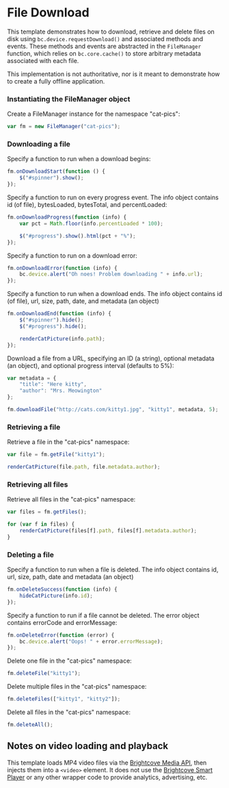 # File Download

This template demonstrates how to download, retrieve and delete files on disk 
using `bc.device.requestDownload()` and associated methods and events. These 
methods and events are abstracted in the `FileManager` function, which relies
on `bc.core.cache()` to store arbitrary metadata associated with each file.

This implementation is not authoritative, nor is it meant to demonstrate how
to create a fully offline application.

### Instantiating the FileManager object

Create a FileManager instance for the namespace "cat-pics":

``` javascript
var fm = new FileManager("cat-pics");
```

### Downloading a file

Specify a function to run when a download begins:

``` javascript
fm.onDownloadStart(function () {
    $("#spinner").show();
});
```

Specify a function to run on every progress event. The info object contains 
id (of file), bytesLoaded, bytesTotal, and percentLoaded:

``` javascript
fm.onDownloadProgress(function (info) {
    var pct = Math.floor(info.percentLoaded * 100);

    $("#progress").show().html(pct + "%");
});
```

Specify a function to run on a download error:

``` javascript
fm.onDownloadError(function (info) {
    bc.device.alert("Oh noes! Problem downloading " + info.url);
});
```

Specify a function to run when a download ends. The info object contains
id (of file), url, size, path, date, and metadata (an object)

``` javascript
fm.onDownloadEnd(function (info) {
    $("#spinner").hide();
    $("#progress").hide();

    renderCatPicture(info.path);
});
```

Download a file from a URL, specifying an ID (a string), optional metadata 
(an object), and optional progress interval (defaults to 5%):

``` javascript
var metadata = {
    "title": "Here kitty",
    "author": "Mrs. Meowington"
};

fm.downloadFile("http://cats.com/kitty1.jpg", "kitty1", metadata, 5);
```

### Retrieving a file

Retrieve a file in the "cat-pics" namespace:

``` javascript
var file = fm.getFile("kitty1");

renderCatPicture(file.path, file.metadata.author);
```

### Retrieving all files

Retrieve all files in the "cat-pics" namespace:

``` javascript
var files = fm.getFiles();

for (var f in files) {
    renderCatPicture(files[f].path, files[f].metadata.author);
}
```

### Deleting a file

Specify a function to run when a file is deleted. The info object contains
id, url, size, path, date and metadata (an object)

``` javascript
fm.onDeleteSuccess(function (info) {
    hideCatPicture(info.id);
});
```

Specify a function to run if a file cannot be deleted. The error object 
contains errorCode and errorMessage:

``` javascript
fm.onDeleteError(function (error) {
    bc.device.alert("Oops! " + error.errorMessage);
});
```

Delete one file in the "cat-pics" namespace:

``` javascript
fm.deleteFile("kitty1");
```

Delete multiple files in the "cat-pics" namespace:

``` javascript
fm.deleteFiles(["kitty1", "kitty2"]);
```

Delete all files in the "cat-pics" namespace:

``` javascript
fm.deleteAll();
```

## Notes on video loading and playback

This template loads MP4 video files via the [Brightcove Media API][1], then
injects them into a `<video>` element. It does not use the [Brightcove Smart
Player][2] or any other wrapper code to provide analytics, advertising, etc.

[1]: http://docs.brightcove.com/en/media/
[2]: http://support.brightcove.com/en/docs/delivering-video-html5-and-smart-players
